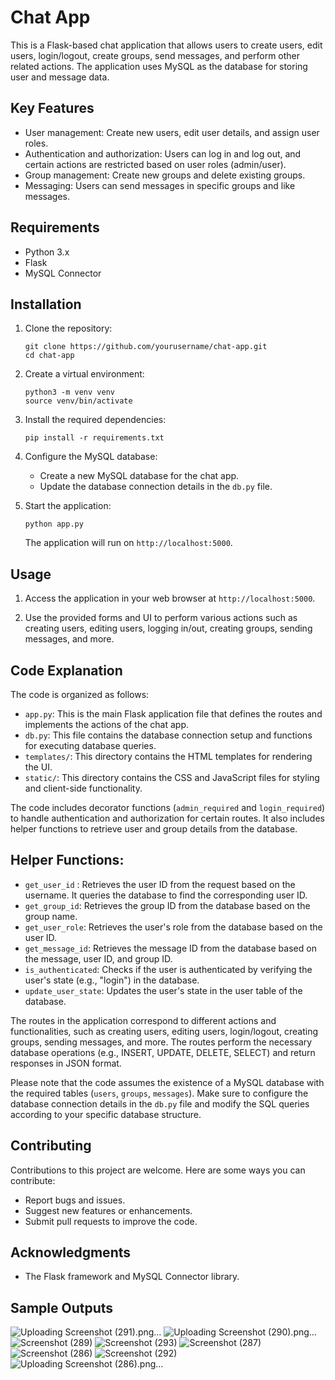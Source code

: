 
# Chat App

This is a Flask-based chat application that allows users to create users, edit users, login/logout, create groups, send messages, and perform other related actions. The application uses MySQL as the database for storing user and message data.

## Key Features

- User management: Create new users, edit user details, and assign user roles.
- Authentication and authorization: Users can log in and log out, and certain actions are restricted based on user roles (admin/user).
- Group management: Create new groups and delete existing groups.
- Messaging: Users can send messages in specific groups and like messages.

## Requirements

- Python 3.x
- Flask
- MySQL Connector

## Installation

1. Clone the repository:

   ```shell
   git clone https://github.com/yourusername/chat-app.git
   cd chat-app
   ```

2. Create a virtual environment:

   ```shell
   python3 -m venv venv
   source venv/bin/activate
   ```

3. Install the required dependencies:

   ```shell
   pip install -r requirements.txt
   ```

4. Configure the MySQL database:

   - Create a new MySQL database for the chat app.
   - Update the database connection details in the `db.py` file.

5. Start the application:

   ```shell
   python app.py
   ```

   The application will run on `http://localhost:5000`.

## Usage

1. Access the application in your web browser at `http://localhost:5000`.

2. Use the provided forms and UI to perform various actions such as creating users, editing users, logging in/out, creating groups, sending messages, and more.

## Code Explanation

The code is organized as follows:

- `app.py`: This is the main Flask application file that defines the routes and implements the actions of the chat app.
- `db.py`: This file contains the database connection setup and functions for executing database queries.
- `templates/`: This directory contains the HTML templates for rendering the UI.
- `static/`: This directory contains the CSS and JavaScript files for styling and client-side functionality.

The code includes decorator functions (`admin_required` and `login_required`) to handle authentication and authorization for certain routes. It also includes helper functions to retrieve user and group details from the database.

## Helper Functions:

- `get_user_id` : Retrieves the user ID from the request based on the username. It queries the database to find the corresponding user ID.
- `get_group_id`: Retrieves the group ID from the database based on the group name.
- `get_user_role`: Retrieves the user's role from the database based on the user ID.
- `get_message_id`: Retrieves the message ID from the database based on the message, user ID, and group ID.
- `is_authenticated`: Checks if the user is authenticated by verifying the user's state (e.g., "login") in the database.
- `update_user_state`: Updates the user's state in the user table of the database.

The routes in the application correspond to different actions and functionalities, such as creating users, editing users, login/logout, creating groups, sending messages, and more. The routes perform the necessary database operations (e.g., INSERT, UPDATE, DELETE, SELECT) and return responses in JSON format.

Please note that the code assumes the existence of a MySQL database with the required tables (`users`, `groups`, `messages`). Make sure to configure the database connection details in the `db.py` file and modify the SQL queries according to your specific database structure.

## Contributing

Contributions to this project are welcome. Here are some ways you can contribute:

- Report bugs and issues.
- Suggest new features or enhancements.
- Submit pull requests to improve the code.


## Acknowledgments

- The Flask framework and MySQL Connector library.

## Sample Outputs
![Uploading Screenshot (291).png…]()
![Uploading Screenshot (290).png…]()
![Screenshot (289)](https://github.com/satya497/GroupChatApp/assets/51437221/c809f82a-883e-44fe-9512-5141e8b2b544)
![Screenshot (293)](https://github.com/satya497/GroupChatApp/assets/51437221/b2a44fe4-4b54-42f3-b69d-3a163c74beec)
![Screenshot (287)](https://github.com/satya497/GroupChatApp/assets/51437221/24aaa94b-d8de-453e-8741-5d7ff996f815)
![Screenshot (286)](https://github.com/satya497/GroupChatApp/assets/51437221/1d4ecddc-5709-4351-8a7a-c77f2ef258b2)
![Screenshot (292)](https://github.com/satya497/GroupChatApp/assets/51437221/96f1b793-aff8-4ab8-9862-ee8a41cb1ad3)
![Uploading Screenshot (286).png…]()
